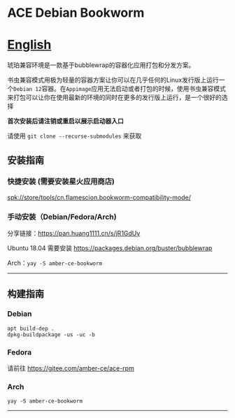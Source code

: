 # ACE Debian Bookworm

# [English](README.md)


琥珀兼容环境是一款基于bubblewrap的容器化应用打包和分发方案。

书虫兼容模式用极为轻量的容器方案让你可以在几乎任何的Linux发行版上运行一个`Debian 12`容器。在`Appimage`应用无法启动或者打包的时候，使用书虫兼容模式来打包可以让你在使用最新的环境的同时在更多的发行版上运行，是一个很好的选择

 **首次安装后请注销或重启以展示启动器入口** 

请使用 `git clone --recurse-submodules` 来获取

## 安装指南

### 快捷安装 (需要安装星火应用商店)

[spk://store/tools/cn.flamescion.bookworm-compatibility-mode/](https://spk-resolv.spark-app.store/?spk=spk://store/tools/cn.flamescion.bookworm-compatibility-mode/)

### 手动安装（Debian/Fedora/Arch)


分享链接：https://pan.huang1111.cn/s/jR1GdUy

Ubuntu 18.04 需要安装 https://packages.debian.org/buster/bubblewrap 

Arch：`yay -S amber-ce-bookworm`

---


## 构建指南

### Debian

```
apt build-dep .
dpkg-buildpackage -us -uc -b 
```

### Fedora

请前往 https://gitee.com/amber-ce/ace-rpm

### Arch

`yay -S amber-ce-bookworm`

---